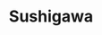 ---
layout: place
title: "Sushigawa"
permalink: /illinois/peoria/sushigawa.html
stateAbbr: IL
stateName: Illinois
cityName: Peoria
seo:
  name: "Sushigawa"
  type: Restaurant
  links: https://order.mealkeyway.com/merchant/5264324853707a6a6d697a3479317851774158746d513d3d/main
description: "Sushigawa serves delicious sushi in Peoria, Illinois. Try fresh Japanese dishes for a great dining experience. Available for takeout, delivery, lunch, and dinner."
place_id: ChIJ74zotNldCogRX39nxz7Yc2A
photos:
  - name: >-
      places/ChIJ74zotNldCogRX39nxz7Yc2A/photos/AeeoHcKn6U-6NG0tv8boR55Nf_fkx_5LXKzidSRLZ2zJEMMX0bDoFYWh8C8b40pURh-C9yn46PGDLabOvGycbqv4-1_Wv6fLYDCOfXdXrFwHrfpUtcHRKLjQ6d7qQIPkmYUaZJiT5K7onXVIwUwuNDDxxQRapZRQLwEbjaXsGMLBqXqT9CjYEfdh23tO04ZU5wm8B8DuDC16Mhkcdvqrx3tXB5mTIaIJ0HMH-xzxbQ8gYX3D7NAl6lcvC3sTNU68PY2RGZ_fuWE_UV6O2IiNakGTFt8mMDbGgYH1LejxUBXDPnn4F3vXFwhm66ZNzrGzS3U_bwFBzkm89K86AcP4l6_0WZ57nOEZrcR-MptfSdwZ4RtzV-X7fq6QlAFLwsWHATZH-2PTFImdew91QUdt8vPGeJYzyta9SRR0kAVMHkiSRrZNM4k
    widthPx: 2252
    heightPx: 4000
    authorAttributions:
      - displayName: August Laberge
        uri: https://maps.google.com/maps/contrib/103591206394154958558
        photoUri: >-
          https://lh3.googleusercontent.com/a-/ALV-UjUETwV2DkSt7e-VrUCsX3c5HNWbvFtCj3jR7al0U-R-ob1Cccg=s100-p-k-no-mo
    flagContentUri: >-
      https://www.google.com/local/imagery/report/?cb_client=maps_api_places.places_api&image_key=!1e10!2sCIHM0ogKEICAgICZ_aW_zAE&hl=en-US
    googleMapsUri: >-
      https://www.google.com/maps/place//data=!3m4!1e2!3m2!1sCIHM0ogKEICAgICZ_aW_zAE!2e10!4m2!3m1!1s0x880a5dd9b4e88cef:0x6073d83ec7677f5f
  - name: >-
      places/ChIJ74zotNldCogRX39nxz7Yc2A/photos/AeeoHcKau5N4CgLH1Zy36WdlfVhQhlI9A4WUn165q4QMOnjLxAmX3oGIvLrdGVidh4WiHnWLWVSoR70Owx2GrYAGSZkZJf3cODmi0eXyCx4KJmlQp0N-v4WSUZjzIRpKK1nF2-CmJJB3W-L7FS1iyh2xcvrHuHrs6JtVpUsAz_JHn8elp01UtNWmhoUQcRLi6dUWR2SYeHM2xnicgbDXTZD4yjY3IX2hboa_17AO_qfZUz4h7ymZM46105_d2qH77UwHP3usLWE0dABfdc8s-HouU_3BBDfZXUIgGLClc6gdxusrluQaAVzd3Hbmg3bzA7ByZ5Ey5GFhkbbv9Z0IsuCFOOkJPCduebjBsTRIeJIi3BqECDtQJLLAic1znKleiSxC2Rm0lHdvUDNb6gHIOoWL6P3XsozLA6bM7qZajpqtnsRASw
    widthPx: 4016
    heightPx: 2252
    authorAttributions:
      - displayName: Rahmell Brown
        uri: https://maps.google.com/maps/contrib/114988118206929623920
        photoUri: >-
          https://lh3.googleusercontent.com/a-/ALV-UjVuWkVN0zAvggFdXFSEZGfHGFrR6Lqu9p_PgQ20-fx9duuD1gbGRw=s100-p-k-no-mo
    flagContentUri: >-
      https://www.google.com/local/imagery/report/?cb_client=maps_api_places.places_api&image_key=!1e10!2sCIHM0ogKEICAgIDb38H-Lw&hl=en-US
    googleMapsUri: >-
      https://www.google.com/maps/place//data=!3m4!1e2!3m2!1sCIHM0ogKEICAgIDb38H-Lw!2e10!4m2!3m1!1s0x880a5dd9b4e88cef:0x6073d83ec7677f5f
  - name: >-
      places/ChIJ74zotNldCogRX39nxz7Yc2A/photos/AeeoHcIhfP4_xLdUDljIMpf0QxBkVaiup1yHOlfedvZ6e5uBvXDDX6N8eqPCe3k53G942Sv6scyQbLnNt2QPc3iQj0cT2TospA1CBJKUxSVlqAmSlY3F9LC0OfzjqIsQ_KugtBxlH_RrBusAVL3e23TG42lcM9b89noNhiCtWrv8arlI9cZQhW0z5B3ezbS2UkfZIb8iT-XHJTLqRW8TTS8cbyhH1Ur_nd4oBuwQnI4k9amGnoRtxJXbq0NWEDARlRUD67YCTv_KVrQdXtCyDqrdvqARuBZOSGgKgS2UP-mX-eg3H-T0jx_vgRfoANHheNu5LR_0OBoSD8vX_bKBEUMaCEjkmxuGFZZVfJT6N0u7Iy3riJM26fBSEiCehSj9s4rF4j7vtltEBo3_M8lHjoZ43vBmSiWwIGilSZ94qbt1NCWiCg
    widthPx: 3024
    heightPx: 4032
    authorAttributions:
      - displayName: Cary Miller
        uri: https://maps.google.com/maps/contrib/100804136481946142801
        photoUri: >-
          https://lh3.googleusercontent.com/a/ACg8ocJRpIGsa6eu7mCP8bEgU8GeBPUQAeDjoNF58Xmk5xCGybw9KQ=s100-p-k-no-mo
    flagContentUri: >-
      https://www.google.com/local/imagery/report/?cb_client=maps_api_places.places_api&image_key=!1e10!2sCIHM0ogKEICAgIDalNSqZw&hl=en-US
    googleMapsUri: >-
      https://www.google.com/maps/place//data=!3m4!1e2!3m2!1sCIHM0ogKEICAgIDalNSqZw!2e10!4m2!3m1!1s0x880a5dd9b4e88cef:0x6073d83ec7677f5f
  - name: >-
      places/ChIJ74zotNldCogRX39nxz7Yc2A/photos/AeeoHcLNyPD7OF1TtM0zF_3KJaoU-vPr2ylGt3gHiBe8rirmFBT8a-1maH713SzKhuAwNfTLlNmr3c-MD1sk89brhsMStoBWWVz7Rk0lIP534lsOG4RFxsbjUACdfx28QzkypgyyZkTbotkUjWXRLGCVslJ3bMDT4WR5yStIOk_AbPm57IAavEPBD0Q2sB3CiWiVvSjhg98G-koY__W9bV34MCwjftuyhPaqH3fnIXrfpCtGVNW88_BJ3WKxJL-MvjjJkZCHs6VmxkiWyKQtxtM16VBYpzL4X0vFNPVibpt1UptZ2p1nOmETXG57cFfUIzGFs5he_yO6EwrVK_LL7VGXzVvQJwFky3Tbf6r9g3UsnLXdRUKW1uHyAiEf48FDW-gLbOcRsa4-cmBSMnxrKqmMrfsuP5daQrNcMT81wHt9oSlo5A
    widthPx: 3000
    heightPx: 4000
    authorAttributions:
      - displayName: Brandon Lawson
        uri: https://maps.google.com/maps/contrib/107314837205751764343
        photoUri: >-
          https://lh3.googleusercontent.com/a-/ALV-UjUFzDpZMZazSv12b38uAbBm1BNO7Y1P8pqfaWY00aD5JO5JGIPH-w=s100-p-k-no-mo
    flagContentUri: >-
      https://www.google.com/local/imagery/report/?cb_client=maps_api_places.places_api&image_key=!1e10!2sCIHM0ogKEICAgIC9tKToWQ&hl=en-US
    googleMapsUri: >-
      https://www.google.com/maps/place//data=!3m4!1e2!3m2!1sCIHM0ogKEICAgIC9tKToWQ!2e10!4m2!3m1!1s0x880a5dd9b4e88cef:0x6073d83ec7677f5f
  - name: >-
      places/ChIJ74zotNldCogRX39nxz7Yc2A/photos/AeeoHcKxm4UawnD5-5kwsqygDdna37cqGWiQu-r1wNd40z--6QQez_w0q-L5H80bajNc73mWN9Tj-q4SmaRaMd3GfqyGVKqcDtwI3ubf3uUYMzQM8lc5B-12mom33u9zGIDOmdXyqgFTZRB_YZu6ZKJSVZ3j9Hh0UI9XKoVdCQz_wUeU-Q_rpg13Kn4GA5xO8EeOa8yAXS4bO85MEge32fEbtTMPsIxq9CNtYMbdKtfj-Ph1rPLwvfGTLAbdLI4lFa9_9Gh0P3FL4a9CyKzUnkiY6WgT0UqNcM7FcKCf07vjLE1-BqDGa49QdyxfLnw9tsSdIvYmEsii8074EMfwLEuNKON1vEo65oGHJ_rhyVujhTwsZlydsQfBQ8rjEaqkescFgNWPqGTIjJhnkbQN_JjTzuhKTvGE7mUC3VIUSCi-hTyk9w
    widthPx: 2688
    heightPx: 4032
    authorAttributions:
      - displayName: Keenan Robinson
        uri: https://maps.google.com/maps/contrib/101845375142288211934
        photoUri: >-
          https://lh3.googleusercontent.com/a-/ALV-UjUHGiHaxQ0GkZFUI-ZF91HhqaICd5UmkusY5jKxpTDzAVdkui8gXA=s100-p-k-no-mo
    flagContentUri: >-
      https://www.google.com/local/imagery/report/?cb_client=maps_api_places.places_api&image_key=!1e10!2sCIHM0ogKEICAgIDWvpOBBA&hl=en-US
    googleMapsUri: >-
      https://www.google.com/maps/place//data=!3m4!1e2!3m2!1sCIHM0ogKEICAgIDWvpOBBA!2e10!4m2!3m1!1s0x880a5dd9b4e88cef:0x6073d83ec7677f5f
  - name: >-
      places/ChIJ74zotNldCogRX39nxz7Yc2A/photos/AeeoHcKIhrUFZCvGlqwiEftBv8eMiCT-rSlMGFdHKcdmTjNyuvLJnqX_6cpHsK3D-2TAMilh-lxEaE7U9Kc5_nZObghZiDoHlXRAo2xnlBYSfzsPHR1toOHmg99WrP-qfcf4uRcB4LI7h45RsHGyZVFS9miMRrHYJPrfzZaz5O3xrNirpd05hPFC4hYZYHNa_h8ztB1U7vwWgKZCp_-ZrQ4YK92161y9_FpOwk64CCwpLwhMdWABRnBEazfg3KlD80nvs0wsMVOtu5Is6mPXaCxzXCp_URP2ejEY1jhxXBRGQ_MT4z6hwOKa809J1iYHSbi4E0T7CoYa06vIqX7Q3Flju7KFQoGK2PEotiU-5hYGwAN1YQTiUSmiWdKe9B3R0olAEHmwAopDi90Khv1E8906nU0hnwpiSef4FtWE22OJQsGX3slz
    widthPx: 2252
    heightPx: 4000
    authorAttributions:
      - displayName: August Laberge
        uri: https://maps.google.com/maps/contrib/103591206394154958558
        photoUri: >-
          https://lh3.googleusercontent.com/a-/ALV-UjUETwV2DkSt7e-VrUCsX3c5HNWbvFtCj3jR7al0U-R-ob1Cccg=s100-p-k-no-mo
    flagContentUri: >-
      https://www.google.com/local/imagery/report/?cb_client=maps_api_places.places_api&image_key=!1e10!2sCIHM0ogKEICAgICZ_aW_jAE&hl=en-US
    googleMapsUri: >-
      https://www.google.com/maps/place//data=!3m4!1e2!3m2!1sCIHM0ogKEICAgICZ_aW_jAE!2e10!4m2!3m1!1s0x880a5dd9b4e88cef:0x6073d83ec7677f5f
  - name: >-
      places/ChIJ74zotNldCogRX39nxz7Yc2A/photos/AeeoHcLzeXAdwRnlKKjG5GG1RQtbdghpGhrE0EinuWDk1pyCg4zgbkaGKo9vCClCSDuOqltEUNKhBl191eoxOpvC_hpnpE-wJPo0YCOWmoND_4H8XIdx7-KAqi9R0KaPpXmLroUKMmMRhGCS8Z1kPVIERYRYBgcVM59KPoS0rbkUewvpvMu2KFJ4kn2TAFrujTNrER45vC6kMV-KWvoEcp0oMz7gJzmSoZ7lWIBmZDvHIjoZrx8_ShfJYzZ-gMvKlJpChfCHtWq1veT9RDAfM4XJ-H1M7RN37Ji0hPrqUgyiuQvfCdOSAADzKMBVcvIY4glwr8BNmyDHQzGHbZB7uoQ5yP6bS4Rm6nelDM7D2czlhc_u9ckSnuaq2inxrQXkcmYI4RP83MEesW0D3BrH6-wcrUWiF11SQPJKVbcG2Nc8iFjm-Itd
    widthPx: 4000
    heightPx: 1868
    authorAttributions:
      - displayName: Dalene S
        uri: https://maps.google.com/maps/contrib/103146969886668111409
        photoUri: >-
          https://lh3.googleusercontent.com/a-/ALV-UjWXEav0LHifxooLHgx202W1MQ2XTFXzRDktii5m7Og-V2Vn2r5s4g=s100-p-k-no-mo
    flagContentUri: >-
      https://www.google.com/local/imagery/report/?cb_client=maps_api_places.places_api&image_key=!1e10!2sCIHM0ogKEICAgICO1pqEjgE&hl=en-US
    googleMapsUri: >-
      https://www.google.com/maps/place//data=!3m4!1e2!3m2!1sCIHM0ogKEICAgICO1pqEjgE!2e10!4m2!3m1!1s0x880a5dd9b4e88cef:0x6073d83ec7677f5f
  - name: >-
      places/ChIJ74zotNldCogRX39nxz7Yc2A/photos/AeeoHcISS457Vbio8NHYCkRJzedWs5VzRbX1DbHp6I1eLehZfiHTBqo3awGsIVu-Oodl7sAIENR-vCQJpPM8tz7aqhk_Jras6577KmCX9eP8H1L4nZebpx-hdxQuKysbHIDP92jOka7EvT08FLLEQIVpgOivXej-kq7I8caUWiBx0FHRUSqXgRg0JQ54zUcoksYkvU3xGnYn-i2RdhNGh75-ImkPZVw2U7_B12R6H5oEakaMYLRIyC-0hKEPkmYL_rJFrf1Hexfqft-2ZFqLAGDURhAUOVsjd4QtC6ycphu4z_XMKXOgAXElxeiz9G1JKE-9cKt5j7Zt0LcOK-i2kUcSjC893GGZxYrMvSa-gSIcqtziBG4OruwLfIcV4WzIM_RqKkmX2x1g6WxvEAyHSPUuSaqHRwpWRyhPAY5f-wO-TMZibRw
    widthPx: 3840
    heightPx: 2160
    authorAttributions:
      - displayName: Andrea Riddle
        uri: https://maps.google.com/maps/contrib/106760505597521495281
        photoUri: >-
          https://lh3.googleusercontent.com/a-/ALV-UjXC-_d8XRb2_NlFz1T_ptGLM0T1-Rsg4bzt2dr5hP8QpF1EdOhgPw=s100-p-k-no-mo
    flagContentUri: >-
      https://www.google.com/local/imagery/report/?cb_client=maps_api_places.places_api&image_key=!1e10!2sCIHM0ogKEICAgIDfgrW_zgE&hl=en-US
    googleMapsUri: >-
      https://www.google.com/maps/place//data=!3m4!1e2!3m2!1sCIHM0ogKEICAgIDfgrW_zgE!2e10!4m2!3m1!1s0x880a5dd9b4e88cef:0x6073d83ec7677f5f
  - name: >-
      places/ChIJ74zotNldCogRX39nxz7Yc2A/photos/AeeoHcLs33qE4z0wHgzoC3mRMKcyOEElmpju1Q0MOLRnEx6cA8XnF2CR378SFwVqryy8mFC6Bk7vxtkc0KLMJsV3S7M-CGABxnbwLkJ0t3wkh2dKIni1Qka3qQr1ESLelZ0GzA48vNgZv7Y7O2Kf_Hpg0d7uWNwucH-MlxBAjP4BIIPCxxz3uzaSPFrTxVtohaiL9WDxr1O2pzLsPN25LtchdcH0myjKwZYK0EuslAOpsjdkBo-sfVe-84dx7_DW9CsgTB_MMrntUWOVfl4EW5Sf5YJGdWtxebyyf7NFVAwCBZHa1mQl2CyTsOqeCy6DyItHTjUGZ8yK8KCUpzqzq9-2NS95D6m0OCZjMG9oVUrFZRkXJZ6yMS4hHQfMpEolFkBINxOhw2ro64CXlcgGjhxwrbTK2ywWnHReg9JgYzHmAH0pcLpO
    widthPx: 1280
    heightPx: 960
    authorAttributions:
      - displayName: Jonghak Shin
        uri: https://maps.google.com/maps/contrib/116168440679053622164
        photoUri: >-
          https://lh3.googleusercontent.com/a/ACg8ocJ_FT-Ted8sAALq5OpnGie2f-T7Z2LKBlVfwfLKXTlLjSC52g=s100-p-k-no-mo
    flagContentUri: >-
      https://www.google.com/local/imagery/report/?cb_client=maps_api_places.places_api&image_key=!1e10!2sCIHM0ogKEICAgIDCucCisQE&hl=en-US
    googleMapsUri: >-
      https://www.google.com/maps/place//data=!3m4!1e2!3m2!1sCIHM0ogKEICAgIDCucCisQE!2e10!4m2!3m1!1s0x880a5dd9b4e88cef:0x6073d83ec7677f5f
  - name: >-
      places/ChIJ74zotNldCogRX39nxz7Yc2A/photos/AeeoHcKEExOGKQdsttFYiFsm2GStqoXj7ydS1_Nl2SJXQdSPX5kFJq8bWVhJL5iELVE10IxKceR-Gwiil-mUwEhnszkVkLjvTtvoogvN9QggTkmOKJwnnCDrKpgdotrIyYuN9lf6M0Aw0dnvjhITeuauYgBzTxQ9e4xTN7FBiDgS59GoVfw-LrhypQlRkN-q_ohD32PF1c4C8ZmbiQJTryrbiYxnVaYmQVbZUJQ7WLu2JRmFku1FyxHQN5lElk_3eq8Wo9LWFMfJzjMbEVxIGOQsYx33AstbvisE1xVpODjOzUCKUwlTNvc7q9X6QfCBH5mgiHY_5uCk8-Gd5qVZkkYNgOD716QthE-HB0_Eiz-CiCLhICUURCUI4ecb166pt0w58ZRntPVBr79iFdZ3vW9KVpSZ5OoDIHWBOt-eFPrdp4EOlKg
    widthPx: 2992
    heightPx: 2992
    authorAttributions:
      - displayName: Dexter
        uri: https://maps.google.com/maps/contrib/101687284419016865500
        photoUri: >-
          https://lh3.googleusercontent.com/a-/ALV-UjVFV3xTTsYm7qJ0nWSeNltrBaaiqVpvMBKVc3BbjTPRK1zua2cn=s100-p-k-no-mo
    flagContentUri: >-
      https://www.google.com/local/imagery/report/?cb_client=maps_api_places.places_api&image_key=!1e10!2sCIHM0ogKEICAgICKvrSMvAE&hl=en-US
    googleMapsUri: >-
      https://www.google.com/maps/place//data=!3m4!1e2!3m2!1sCIHM0ogKEICAgICKvrSMvAE!2e10!4m2!3m1!1s0x880a5dd9b4e88cef:0x6073d83ec7677f5f
address: 2601 W Lake Ave A-2B, Peoria, IL 61615, USA
street: 2601 W Lake Ave A-2B
city: Peoria
state: IL
zip: '61615'
country: USA
neighborhood: null
latitude: '40.739503'
longitude: '-89.634132'
accessibility_options:
  wheelchairAccessibleParking: true
  wheelchairAccessibleEntrance: true
  wheelchairAccessibleRestroom: true
  wheelchairAccessibleSeating: true
business_status: OPERATIONAL
name: Sushigawa
google_maps_links:
  directionsUri: >-
    https://www.google.com/maps/dir//''/data=!4m7!4m6!1m1!4e2!1m2!1m1!1s0x880a5dd9b4e88cef:0x6073d83ec7677f5f!3e0
  placeUri: https://maps.google.com/?cid=6950136414107828063
  writeAReviewUri: >-
    https://www.google.com/maps/place//data=!4m3!3m2!1s0x880a5dd9b4e88cef:0x6073d83ec7677f5f!12e1
  reviewsUri: >-
    https://www.google.com/maps/place//data=!4m4!3m3!1s0x880a5dd9b4e88cef:0x6073d83ec7677f5f!9m1!1b1
  photosUri: >-
    https://www.google.com/maps/place//data=!4m3!3m2!1s0x880a5dd9b4e88cef:0x6073d83ec7677f5f!10e5
primary_type: Restaurant
opening_hours:
  regular: null
  current: null
secondary_opening_hours:
  regular:
    weekdayDescriptions: null
    type: null
  current:
    weekdayDescriptions: null
    type: null
phone: (309) 679-9300
price_level: PRICE_LEVEL_MODERATE
price_range: null
rating: '4.0'
rating_count: 154
website: >-
  https://order.mealkeyway.com/merchant/5264324853707a6a6d697a3479317851774158746d513d3d/main
reviews:
  - name: >-
      places/ChIJ74zotNldCogRX39nxz7Yc2A/reviews/ChZDSUhNMG9nS0VJQ0FnSURmZ3JXUEh3EAE
    relativePublishTimeDescription: 3 months ago
    rating: 5
    text:
      text: >-
        AMAZING little sushi spot. The spicy crab roll was awesome, and the
        atmosphere was warm and cozy. A nice little break from the noise. The
        waiter was attentive, and the sushi came out very timely. Will
        ABSOLUTELY be back! I can't wait to try more.
      languageCode: en
    originalText:
      text: >-
        AMAZING little sushi spot. The spicy crab roll was awesome, and the
        atmosphere was warm and cozy. A nice little break from the noise. The
        waiter was attentive, and the sushi came out very timely. Will
        ABSOLUTELY be back! I can't wait to try more.
      languageCode: en
    authorAttribution:
      displayName: Andrea Riddle
      uri: https://www.google.com/maps/contrib/106760505597521495281/reviews
      photoUri: >-
        https://lh3.googleusercontent.com/a-/ALV-UjXC-_d8XRb2_NlFz1T_ptGLM0T1-Rsg4bzt2dr5hP8QpF1EdOhgPw=s128-c0x00000000-cc-rp-mo-ba2
    publishTime: '2025-01-04T22:40:12.945963Z'
    flagContentUri: >-
      https://www.google.com/local/review/rap/report?postId=ChZDSUhNMG9nS0VJQ0FnSURmZ3JXUEh3EAE&d=17924085&t=1
    googleMapsUri: >-
      https://www.google.com/maps/reviews/data=!4m6!14m5!1m4!2m3!1sChZDSUhNMG9nS0VJQ0FnSURmZ3JXUEh3EAE!2m1!1s0x880a5dd9b4e88cef:0x6073d83ec7677f5f
  - name: >-
      places/ChIJ74zotNldCogRX39nxz7Yc2A/reviews/ChdDSUhNMG9nS0VJQ0FnTUNRdk9DczlRRRAB
    relativePublishTimeDescription: a month ago
    rating: 2
    text:
      text: >-
        The service was excellent. I love the mood that was casted. And the food
        did taste decent. The main problem was 2 things, it came out really
        fast, and after finishing the meal, my fiance felt sick. She went to the
        bathroom first, but then we just left after paying to quickly take care
        of things. Though I felt mildly ill too, it didn't affect me as bad as
        her. I love what I received from this place, I have nothing bad to
        really say about anyone, but I'll probably not be returning back.
      languageCode: en
    originalText:
      text: >-
        The service was excellent. I love the mood that was casted. And the food
        did taste decent. The main problem was 2 things, it came out really
        fast, and after finishing the meal, my fiance felt sick. She went to the
        bathroom first, but then we just left after paying to quickly take care
        of things. Though I felt mildly ill too, it didn't affect me as bad as
        her. I love what I received from this place, I have nothing bad to
        really say about anyone, but I'll probably not be returning back.
      languageCode: en
    authorAttribution:
      displayName: Infinite Spikes
      uri: https://www.google.com/maps/contrib/108850204655168514015/reviews
      photoUri: >-
        https://lh3.googleusercontent.com/a-/ALV-UjUNGrcoFLh0cZ7SehpjruO4sCUikNKFQ4V3EqEWCzSzGdd8KGs=s128-c0x00000000-cc-rp-mo-ba2
    publishTime: '2025-03-03T00:10:12.064814Z'
    flagContentUri: >-
      https://www.google.com/local/review/rap/report?postId=ChdDSUhNMG9nS0VJQ0FnTUNRdk9DczlRRRAB&d=17924085&t=1
    googleMapsUri: >-
      https://www.google.com/maps/reviews/data=!4m6!14m5!1m4!2m3!1sChdDSUhNMG9nS0VJQ0FnTUNRdk9DczlRRRAB!2m1!1s0x880a5dd9b4e88cef:0x6073d83ec7677f5f
  - name: >-
      places/ChIJ74zotNldCogRX39nxz7Yc2A/reviews/ChdDSUhNMG9nS0VJQ0FnSUNtNU9pX2dnRRAB
    relativePublishTimeDescription: 3 years ago
    rating: 5
    text:
      text: >-
        Best Sushi in Peoria! I have had sushi in Phoenix and Chicago, and this
        is as good as you can get there. My family shared Mango Rolls, Fried
        California Rolls, Shrimp Tempura Rolls and Tuna Cream Cheese Roll, all
        top quality seafood and tuna. And the ambience has a classic Japanese
        vibe, clean and well-maintained. The service is top-notch, fast,
        friendly and cordial, with drinks refilled in a timely manner. Overall,
        exceeded expectations!
      languageCode: en
    originalText:
      text: >-
        Best Sushi in Peoria! I have had sushi in Phoenix and Chicago, and this
        is as good as you can get there. My family shared Mango Rolls, Fried
        California Rolls, Shrimp Tempura Rolls and Tuna Cream Cheese Roll, all
        top quality seafood and tuna. And the ambience has a classic Japanese
        vibe, clean and well-maintained. The service is top-notch, fast,
        friendly and cordial, with drinks refilled in a timely manner. Overall,
        exceeded expectations!
      languageCode: en
    authorAttribution:
      displayName: Tony Lew
      uri: https://www.google.com/maps/contrib/110592770059347482693/reviews
      photoUri: >-
        https://lh3.googleusercontent.com/a-/ALV-UjVBoN5cx9y49om3m4Cu6IVKAg1OkHoIsjENdxWENMSuGloS9gT8=s128-c0x00000000-cc-rp-mo-ba3
    publishTime: '2021-12-19T04:30:46.686445Z'
    flagContentUri: >-
      https://www.google.com/local/review/rap/report?postId=ChdDSUhNMG9nS0VJQ0FnSUNtNU9pX2dnRRAB&d=17924085&t=1
    googleMapsUri: >-
      https://www.google.com/maps/reviews/data=!4m6!14m5!1m4!2m3!1sChdDSUhNMG9nS0VJQ0FnSUNtNU9pX2dnRRAB!2m1!1s0x880a5dd9b4e88cef:0x6073d83ec7677f5f
  - name: >-
      places/ChIJ74zotNldCogRX39nxz7Yc2A/reviews/ChdDSUhNMG9nS0VJQ0FnSUNaX2FXXzFBRRAB
    relativePublishTimeDescription: a year ago
    rating: 5
    text:
      text: >-
        The food was delicious. I ordered takoyaki so my man can try it for the
        first time. It was phenomenal. The sushi was amazing. The miso soup was
        very good and so comforting. The staff was kind and friendly. When I go
        shopping in this center, I will always want to stop here.
      languageCode: en
    originalText:
      text: >-
        The food was delicious. I ordered takoyaki so my man can try it for the
        first time. It was phenomenal. The sushi was amazing. The miso soup was
        very good and so comforting. The staff was kind and friendly. When I go
        shopping in this center, I will always want to stop here.
      languageCode: en
    authorAttribution:
      displayName: August Laberge
      uri: https://www.google.com/maps/contrib/103591206394154958558/reviews
      photoUri: >-
        https://lh3.googleusercontent.com/a-/ALV-UjUETwV2DkSt7e-VrUCsX3c5HNWbvFtCj3jR7al0U-R-ob1Cccg=s128-c0x00000000-cc-rp-mo-ba3
    publishTime: '2023-09-16T15:04:58.114044Z'
    flagContentUri: >-
      https://www.google.com/local/review/rap/report?postId=ChdDSUhNMG9nS0VJQ0FnSUNaX2FXXzFBRRAB&d=17924085&t=1
    googleMapsUri: >-
      https://www.google.com/maps/reviews/data=!4m6!14m5!1m4!2m3!1sChdDSUhNMG9nS0VJQ0FnSUNaX2FXXzFBRRAB!2m1!1s0x880a5dd9b4e88cef:0x6073d83ec7677f5f
  - name: >-
      places/ChIJ74zotNldCogRX39nxz7Yc2A/reviews/ChdDSUhNMG9nS0VJQ0FnSUN2bjU3bTNRRRAB
    relativePublishTimeDescription: 3 months ago
    rating: 5
    text:
      text: >-
        My fiance and I decided to have a dinner date here after finishing our
        Christmas shopping today. It was AMAZING. The staff was super friendly,
        the food was delicious, and the atmosphere was great. I had the fried
        Maki roll, some miso soup, and fried calamari. 10/10 recommend all of
        those as they were fantastic. HOWEVER, I'm taking 1 mental star away
        because after reading the reviews I was SUPER STOKED to have some usher
        club music playing while I ate my food and I, unfortunately, did not get
        to hear a singular club song. Only beautiful instrumentals that made me
        feel like the main character in a movie.


        We will be returning though :)
      languageCode: en
    originalText:
      text: >-
        My fiance and I decided to have a dinner date here after finishing our
        Christmas shopping today. It was AMAZING. The staff was super friendly,
        the food was delicious, and the atmosphere was great. I had the fried
        Maki roll, some miso soup, and fried calamari. 10/10 recommend all of
        those as they were fantastic. HOWEVER, I'm taking 1 mental star away
        because after reading the reviews I was SUPER STOKED to have some usher
        club music playing while I ate my food and I, unfortunately, did not get
        to hear a singular club song. Only beautiful instrumentals that made me
        feel like the main character in a movie.


        We will be returning though :)
      languageCode: en
    authorAttribution:
      displayName: Gil Hilmes
      uri: https://www.google.com/maps/contrib/115140577760136711089/reviews
      photoUri: >-
        https://lh3.googleusercontent.com/a-/ALV-UjWkQbP5XFZT2611881RF8EQ7Q3RZgZYB4i89G9qXqvnuF5M35_7VQ=s128-c0x00000000-cc-rp-mo
    publishTime: '2024-12-16T05:32:52.610829Z'
    flagContentUri: >-
      https://www.google.com/local/review/rap/report?postId=ChdDSUhNMG9nS0VJQ0FnSUN2bjU3bTNRRRAB&d=17924085&t=1
    googleMapsUri: >-
      https://www.google.com/maps/reviews/data=!4m6!14m5!1m4!2m3!1sChdDSUhNMG9nS0VJQ0FnSUN2bjU3bTNRRRAB!2m1!1s0x880a5dd9b4e88cef:0x6073d83ec7677f5f
parking_options:
  freeParkingLot: true
  freeStreetParking: true
  valetParking: false
payment_options:
  acceptsCreditCards: true
  acceptsDebitCards: true
  acceptsCashOnly: false
  acceptsNfc: true
allow_dogs: null
curbside_pickup: false
delivery: true
dine_in: true
good_for_children: null
good_for_groups: null
good_for_sports: false
live_music: false
menu_for_children: null
outdoor_seating: false
reservable: null
restroom: true
serves_beer: true
serves_breakfast: false
serves_brunch: false
serves_cocktails: false
serves_coffee: false
serves_dinner: true
serves_dessert: true
serves_lunch: true
serves_vegetarian_food: true
serves_wine: true
takeout: true
summary: null

---